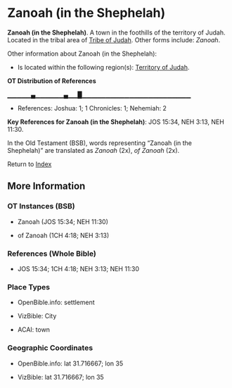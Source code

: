 # Zanoah (in the Shephelah)
**Zanoah (in the Shephelah)**. 
A town in the foothills of the territory of Judah. 
Located in the tribal area of [Tribe of Judah](../../../groups/md/acai/Judah.md). 
Other forms include: 
*Zanoah*. 




Other information about Zanoah (in the Shephelah):


* Is located within the following region(s): 
[Territory of Judah](TerritoryOfJudah.md). 


**OT Distribution of References**

▁▁▁▁▁▄▁▁▁▁▁▁▄▁▁█▁▁▁▁▁▁▁▁▁▁▁▁▁▁▁▁▁▁▁▁▁▁▁
* References: Joshua: 1; 1 Chronicles: 1; Nehemiah: 2



**Key References for Zanoah (in the Shephelah)**: 
JOS 15:34, NEH 3:13, NEH 11:30. 


In the Old Testament (BSB), words representing “Zanoah (in the Shephelah)” are translated as 
*Zanoah* (2x), *of Zanoah* (2x). 




Return to [Index](00-Index.md)

## More Information

### OT Instances (BSB)

* Zanoah (JOS 15:34; NEH 11:30)

* of Zanoah (1CH 4:18; NEH 3:13)



### References (Whole Bible)

* JOS 15:34; 1CH 4:18; NEH 3:13; NEH 11:30


### Place Types

* OpenBible.info: settlement

* VizBible: City

* ACAI: town



### Geographic Coordinates

* OpenBible.info: lat 31.716667; lon 35

* VizBible: lat 31.716667; lon 35




